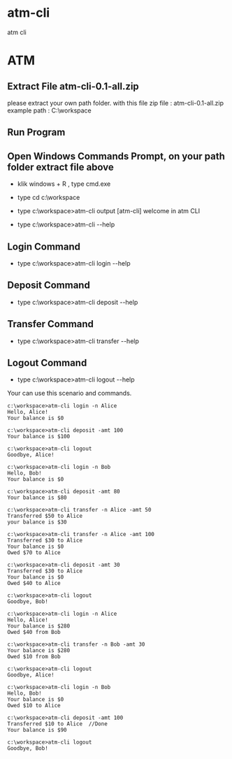 # atm-cli
atm cli

# ATM

## Extract File atm-cli-0.1-all.zip

please extract your own path folder. with this file zip 
file : atm-cli-0.1-all.zip
example path : C:\workspace

## Run Program
## Open Windows Commands Prompt, on your path folder extract file above
* klik windows + R , type cmd.exe
* type cd c:\workspace
* type c:\workspace>atm-cli
  output 
	[atm-cli] welcome in atm CLI


* type c:\workspace>atm-cli --help

## Login Command
* type c:\workspace>atm-cli login --help

## Deposit Command
* type c:\workspace>atm-cli deposit --help

## Transfer Command
* type c:\workspace>atm-cli transfer --help

## Logout Command
* type c:\workspace>atm-cli logout --help




Your can use this scenario and commands. 

```command prompt
c:\workspace>atm-cli login -n Alice
Hello, Alice!
Your balance is $0

c:\workspace>atm-cli deposit -amt 100
Your balance is $100

c:\workspace>atm-cli logout
Goodbye, Alice!

c:\workspace>atm-cli login -n Bob
Hello, Bob!
Your balance is $0

c:\workspace>atm-cli deposit -amt 80
Your balance is $80

c:\workspace>atm-cli transfer -n Alice -amt 50
Transferred $50 to Alice
your balance is $30

c:\workspace>atm-cli transfer -n Alice -amt 100
Transferred $30 to Alice
Your balance is $0
Owed $70 to Alice

c:\workspace>atm-cli deposit -amt 30
Transferred $30 to Alice
Your balance is $0
Owed $40 to Alice

c:\workspace>atm-cli logout
Goodbye, Bob!

c:\workspace>atm-cli login -n Alice
Hello, Alice!
Your balance is $280   
Owed $40 from Bob

c:\workspace>atm-cli transfer -n Bob -amt 30
Your balance is $280   
Owed $10 from Bob

c:\workspace>atm-cli logout
Goodbye, Alice!

c:\workspace>atm-cli login -n Bob
Hello, Bob!
Your balance is $0
Owed $10 to Alice

c:\workspace>atm-cli deposit -amt 100
Transferred $10 to Alice  //Done
Your balance is $90

c:\workspace>atm-cli logout
Goodbye, Bob!
```
